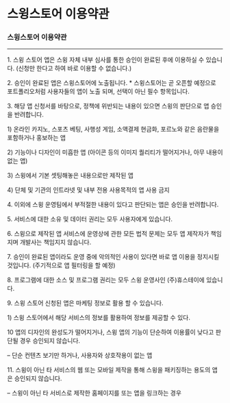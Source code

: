 # 스윙스토어 이용약관

### 스윙스토어 이용약관

****

1\. 스윙 스토어 앱은 스윙 자체 내부 심사를 통한 승인이 완료된 후에 이용하실 수 있습니다. (신청만 한다고 하여 바로 이용할 수 없습니다.)

2\. 승인이 완료된 앱은 스윙스토어에 노출됩니다. \* 스윙스토어는 곧 오픈할 예정으로 포트폴리오처럼 사용자들의 앱이 노출 되며, 선택이 아닌 필수 항목입니다.

3\. 해당 앱 신청서를 바탕으로, 정책에 위반되는 내용이 있으면 스윙의 판단으로 앱 승인을 반려합니다.

1\) 온라인 카지노, 스포츠 베팅, 사행성 게임, 소액결제 현금화, 포르노와 같은 음란물을 포함하거나 홍보하는 앱

2\) 기능이나 디자인이 미흡한 앱 (아이콘 등의 이미지 퀄리티가 떨어지거나, 아무 내용이 없는 앱)

3\) 스윙에서 기본 셋팅해놓은 내용으로만 제작된 앱

4\) 단체 및 기관의 인트라넷 및 내부 전용 사용목적의 앱 사용 금지

4\. 이외에 스윙 운영팀에서 부적절한 내용이 있다고 판단되는 앱은 승인을 반려합니다.

5\. 서비스에 대한 소유 및 데이터 권리는 모두 사용자에게 있습니다.

6\. 스윙으로 제작된 앱 서비스에 운영상에 관한 모든 법적 문제는 모두 앱 제작자가 책임지며 개발사는 책임지지 않습니다.

7\. 승인이 완료된 앱이라도 운영 중에 악의적인 사용이 있다면 바로 앱 이용을 정지시킬 것입니다. (주기적으로 앱 필터링을 할 예정)

8\. 프로그램에 대한 소스 및 프로그램 권리는 모두 스윙 운영사인 (주)휴스테이에 있습니다.

9\. 스윙 스토어 신청된 앱은 마케팅 정보로 활용 할 수 있습니다.

1\) 스윙 스토어에서 해당 서비스의 정보를 활용하여 정보를 제공할 수 있다.

10 앱의 디자인의 완성도가 떨어지거나, 스윙 앱의 기능이 단순하여 이용률이 낮다고 판단될 경우 승인되지 않습니다.

– 단순 컨텐츠 보기만 하거나, 사용자와 상호작용이 없는 앱

11\. 스윙이 아닌 타 서비스의 웹 또는 모바일 제작을 통해 스윙을 패키징하는 용도의 앱은 승인되지 않습니다.

– 스윙이 아닌 타 서비스로 제작한 홈페이지를 또는 앱을 링크하는 경우

